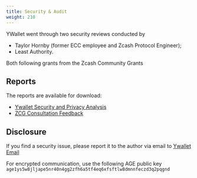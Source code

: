 ```yaml
---
title: Security & Audit
weight: 210
---
```


YWallet went through two security reviews conducted by
- Taylor Hornby (former ECC employee and Zcash Protocol Engineer);
- Least Authority.

Both following grants from the Zcash Community Grants

## Reports

The reports are available for download:
- [Ywallet Security and Privacy Analysis](audit1.pdf)
- [ZCG Consultation Feedback](audit2.pdf)

## Disclosure 

If you find a security issue, please report it to the author
via email to [Ywallet Email](mailto:ywallet2000@gmail.com)

For encrypted communication, use the following AGE public key
`age1ys5w8jljape5nr40n4gg2zfh6a5tf4eq6xfsftlw8dmnnfeczd3q2pqgnd`


